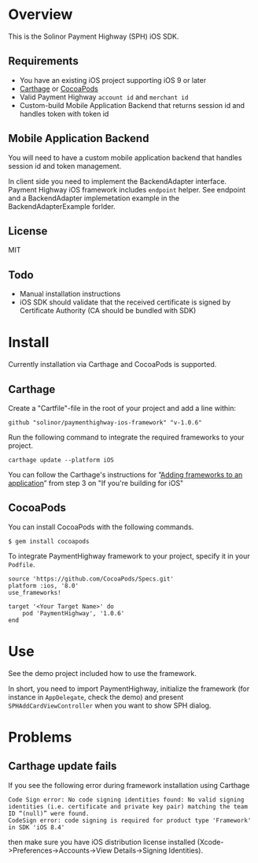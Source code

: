# Overview

This is the Solinor Payment Highway (SPH) iOS SDK.

## Requirements

* You have an existing iOS project supporting iOS 9 or later
* [Carthage]( https://github.com/Carthage/Carthage) or [CocoaPods](https://cocoapods.org/)
* Valid Payment Highway `account id` and `merchant id`
* Custom-build Mobile Application Backend that returns session id and handles token with token id

## Mobile Application Backend

You will need to have a custom mobile application backend that handles session id and token management.

In client side you need to implement the BackendAdapter interface. Payment Highway iOS framework includes `endpoint` helper. See endpoint and a BackendAdapter implemetation example in the BackendAdapterExample forlder.

## License
MIT

## Todo

* Manual installation instructions
* iOS SDK should validate that the received certificate is signed by Certificate Authority (CA should be bundled with SDK)

# Install

Currently installation via Carthage and CocoaPods is supported.

## Carthage

Create a "Cartfile"-file in the root of your project and add a line within:
```
github "solinor/paymenthighway-ios-framework" "v-1.0.6"
```

Run the following command to integrate the required frameworks to your project.
```
carthage update --platform iOS
```

You can follow the Carthage's instructions for ”[Adding frameworks to an application](https://github.com/Carthage/Carthage)” from step 3 on "If you're building for iOS"

## CocoaPods

You can install CocoaPods with the following commands.

```
$ gem install cocoapods
```

To integrate PaymentHighway framework to your project, specify it in your `Podfile`.
```
source 'https://github.com/CocoaPods/Specs.git'
platform :ios, '8.0'
use_frameworks!

target '<Your Target Name>' do
    pod 'PaymentHighway', '1.0.6'
end
```

# Use

See the demo project included how to use the framework.

In short, you need to import PaymentHighway, initialize the framework (for instance in `AppDelegate`, check the demo) and present `SPHAddCardViewController` when you want to show SPH dialog.

# Problems

## Carthage update fails

If you see the following error during framework installation using Carthage

```
Code Sign error: No code signing identities found: No valid signing identities (i.e. certificate and private key pair) matching the team ID “(null)” were found.
CodeSign error: code signing is required for product type 'Framework' in SDK 'iOS 8.4'
```

then make sure you have iOS distribution license installed (Xcode->Preferences->Accounts->View Details->Signing Identities).
